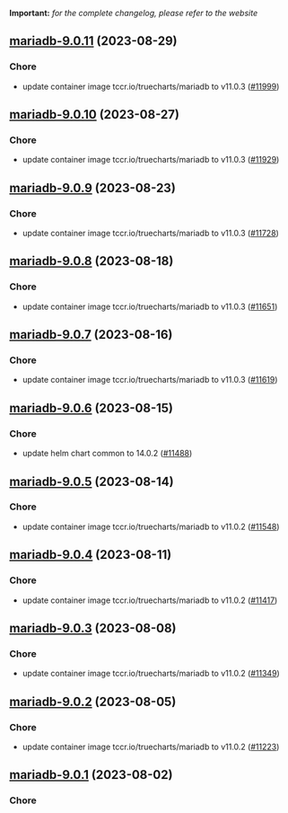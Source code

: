 **Important:**
*for the complete changelog, please refer to the website*




## [mariadb-9.0.11](https://github.com/truecharts/charts/compare/mariadb-9.0.10...mariadb-9.0.11) (2023-08-29)

### Chore

- update container image tccr.io/truecharts/mariadb to v11.0.3 ([#11999](https://github.com/truecharts/charts/issues/11999))
  
  


## [mariadb-9.0.10](https://github.com/truecharts/charts/compare/mariadb-9.0.9...mariadb-9.0.10) (2023-08-27)

### Chore

- update container image tccr.io/truecharts/mariadb to v11.0.3 ([#11929](https://github.com/truecharts/charts/issues/11929))
  
  


## [mariadb-9.0.9](https://github.com/truecharts/charts/compare/mariadb-9.0.8...mariadb-9.0.9) (2023-08-23)

### Chore

- update container image tccr.io/truecharts/mariadb to v11.0.3 ([#11728](https://github.com/truecharts/charts/issues/11728))
  
  


## [mariadb-9.0.8](https://github.com/truecharts/charts/compare/mariadb-9.0.7...mariadb-9.0.8) (2023-08-18)

### Chore

- update container image tccr.io/truecharts/mariadb to v11.0.3 ([#11651](https://github.com/truecharts/charts/issues/11651))
  
  


## [mariadb-9.0.7](https://github.com/truecharts/charts/compare/mariadb-9.0.6...mariadb-9.0.7) (2023-08-16)

### Chore

- update container image tccr.io/truecharts/mariadb to v11.0.3 ([#11619](https://github.com/truecharts/charts/issues/11619))
  
  


## [mariadb-9.0.6](https://github.com/truecharts/charts/compare/mariadb-9.0.5...mariadb-9.0.6) (2023-08-15)

### Chore

- update helm chart common to 14.0.2 ([#11488](https://github.com/truecharts/charts/issues/11488))
  
  


## [mariadb-9.0.5](https://github.com/truecharts/charts/compare/mariadb-9.0.4...mariadb-9.0.5) (2023-08-14)

### Chore

- update container image tccr.io/truecharts/mariadb to v11.0.2 ([#11548](https://github.com/truecharts/charts/issues/11548))
  
  


## [mariadb-9.0.4](https://github.com/truecharts/charts/compare/mariadb-9.0.3...mariadb-9.0.4) (2023-08-11)

### Chore

- update container image tccr.io/truecharts/mariadb to v11.0.2 ([#11417](https://github.com/truecharts/charts/issues/11417))
  
  


## [mariadb-9.0.3](https://github.com/truecharts/charts/compare/mariadb-9.0.2...mariadb-9.0.3) (2023-08-08)

### Chore

- update container image tccr.io/truecharts/mariadb to v11.0.2 ([#11349](https://github.com/truecharts/charts/issues/11349))
  
  


## [mariadb-9.0.2](https://github.com/truecharts/charts/compare/mariadb-9.0.1...mariadb-9.0.2) (2023-08-05)

### Chore

- update container image tccr.io/truecharts/mariadb to v11.0.2 ([#11223](https://github.com/truecharts/charts/issues/11223))
  
  


## [mariadb-9.0.1](https://github.com/truecharts/charts/compare/mariadb-9.0.0...mariadb-9.0.1) (2023-08-02)

### Chore
